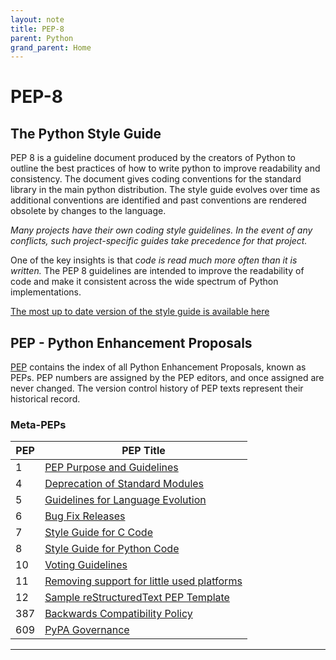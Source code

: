 ```yaml
---
layout: note
title: PEP-8
parent: Python
grand_parent: Home
---
```


# PEP-8

## The Python Style Guide

PEP 8 is a guideline document produced by the creators of Python to outline the best practices of how to write python to improve readability and consistency. The document gives coding conventions for the standard library in the main python distribution. The style guide evolves over time as additional conventions are identified and past conventions are rendered obsolete by changes to the language.

_Many projects have their own coding style guidelines. In the event of any conflicts, such project-specific guides take precedence for that project._

One of the key insights is that _code is read much more often than it is written._ The PEP 8 guidelines are intended to improve the readability of code and make it consistent across the wide spectrum of Python implementations.

[The most up to date version of the style guide is available here](https://www.python.org/dev/peps/pep-0008/)

## PEP - Python Enhancement Proposals

[PEP](https://www.python.org/dev/peps/#id4) contains the index of all Python Enhancement Proposals, known as PEPs. PEP numbers are assigned by the PEP editors, and once assigned are never changed. The version control history of PEP texts represent their historical record.

### Meta-PEPs

| PEP | PEP Title                                                                               |
| --- | --------------------------------------------------------------------------------------- |
| 1   | [PEP Purpose and Guidelines](https://www.python.org/dev/peps/pep-0001/)                 |
| 4   | [Deprecation of Standard Modules](https://www.python.org/dev/peps/pep-0004/)            |
| 5   | [Guidelines for Language Evolution](https://www.python.org/dev/peps/pep-0005/)          |
| 6   | [Bug Fix Releases](https://www.python.org/dev/peps/pep-0006/)                           |
| 7   | [Style Guide for C Code](https://www.python.org/dev/peps/pep-0007/)                     |
| 8   | [Style Guide for Python Code](https://www.python.org/dev/peps/pep-0008/)                |
| 10  | [Voting Guidelines](https://www.python.org/dev/peps/pep-0010/)                          |
| 11  | [Removing support for little used platforms](https://www.python.org/dev/peps/pep-0011/) |
| 12  | [Sample reStructuredText PEP Template](https://www.python.org/dev/peps/pep-0012/)       |
| 387 | [Backwards Compatibility Policy](https://www.python.org/dev/peps/pep-0387/)             |
| 609 | [PyPA Governance](https://www.python.org/dev/peps/pep-0609/)                            |

---
